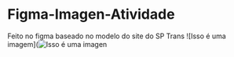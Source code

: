 # Figma-Imagen-Atividade
Feito no figma baseado no modelo do site do SP Trans 
![Isso é uma imagem](![Isso é uma imagen](/images/Untitled.jpg?raw=true "Optional Title")
